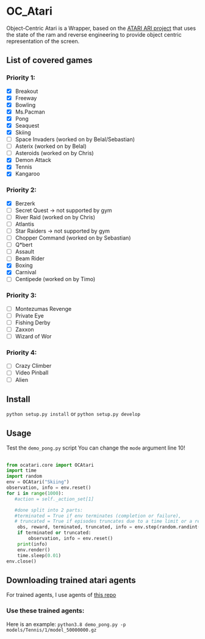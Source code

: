 # OC_Atari

Object-Centric Atari is a Wrapper, based on the [ATARI ARI project](https://github.com/mila-iqia/atari-representation-learning) that uses the state of the ram and reverse engineering to provide object centric representation of the screen.


## List of covered games

### Priority 1:
- [x]  Breakout
- [x]  Freeway
- [x]  Bowling
- [x]  Ms.Pacman
- [x]  Pong
- [x]  Seaquest
- [x]  Skiing
- [ ]  Space Invaders (worked on by Belal/Sebastian)
- [ ]  Asterix (worked on by Belal)
- [ ]  Asteroids (worked on by Chris)
- [x]  Demon Attack
- [x]  Tennis
- [x]  Kangaroo

### Priority 2:
- [x]   Berzerk
- [ ]  Secret Quest -> not supported by gym
- [ ]  River Raid (worked on by Chris)
- [ ]  Atlantis
- [ ]  Star Raiders -> not supported by gym
- [ ]  Chopper Command (worked on by Sebastian)
- [ ]  Q*bert
- [ ]  Assault
- [ ]  Beam Rider
- [x]  Boxing
- [x]  Carnival
- [ ]  Centipede (worked on by Timo)

### Priority 3:
- [ ]  Montezumas Revenge
- [ ]  Private Eye
- [ ]  Fishing Derby
- [ ]  Zaxxon
- [ ]  Wizard of Wor

### Priority 4:
- [ ]  Crazy Climber
- [ ]  Video Pinball
- [ ]  Alien

## Install
`python setup.py install` or `python setup.py develop`


## Usage
Test the `demo_pong.py` script
You can change the `mode` argument line 10!


##
```py
from ocatari.core import OCAtari
import time
import random
env = OCAtari("Skiing")
observation, info = env.reset()
for i in range(1000):
   #action = self._action_set[1]

   #done split into 2 parts:
   #terminated = True if env terminates (completion or failure),
   # truncated = True if episodes truncates due to a time limit or a reason that is not defined of the task
    obs, reward, terminated, truncated, info = env.step(random.randint(0, 2))
    if terminated or truncated:
        observation, info = env.reset()
    print(info)
    env.render()
    time.sleep(0.01)
env.close()
```

## Downloading trained atari agents
For trained agents, I use agents of [this repo](https://github.com/floringogianu/atari-agents)

### Use these trained agents:
Here is an example:
`python3.8 demo_pong.py -p models/Tennis/1/model_50000000.gz`
